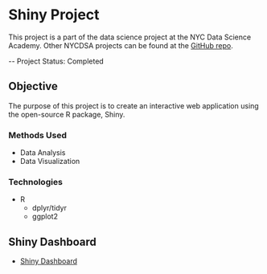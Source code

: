 # Shiny Project
This project is a part of the data science project at the NYC Data Science Academy. Other NYCDSA projects can be found at the [GitHub repo](https://github.com/wonkang90?tab=repositories).

-- Project Status: Completed

## Objective
The purpose of this project is to create an interactive web application using the open-source R package, Shiny.

### Methods Used
- Data Analysis
- Data Visualization

### Technologies
- R
    - dplyr/tidyr
    - ggplot2

## Shiny Dashboard
- [Shiny Dashboard](https://zonkblack90.shinyapps.io/shiny_project/)
